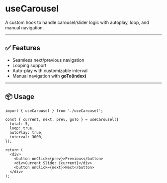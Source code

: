# useCarousel

A custom hook to handle carousel/slider logic with autoplay, loop, and manual navigation.

---

## ✅ Features

- Seamless next/previous navigation
- Looping support
- Auto-play with customizable interval
- Manual navigation with **goTo(index)**

---

## 📦 Usage

```
import { useCarousel } from './useCarousel';

const { current, next, prev, goTo } = useCarousel({
  total: 5,
  loop: true,
  autoPlay: true,
  interval: 3000,
});

return (
  <div>
    <button onClick={prev}>Previous</button>
    <div>Current Slide: {current}</div>
    <button onClick={next}>Next</button>
  </div>
);
```
